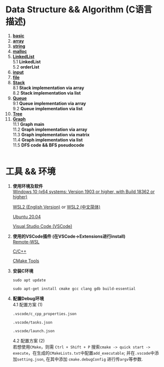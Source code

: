 # Data Structure &amp;&amp; Algorithm (C语言描述)</br>

1. **[basic](C_programming/1.%20basic.c)**
2. **[array](C_programming/2.%20array.c)**
3. **[string](C_programming/3.%20string.c)**
4. **[malloc](C_programming/4.%20malloc.c)**
5. **[LinkedList](C_programming/5.%20LinkedList)**</br>
   5.1 **LinkedList**</br>
   5.2 **orderList**</br>
6. **[input](C_programming/6.%20input.c)**
7. **[file](C_programming/7.%20file.c)**
8. **[Stack](C_programming/8.%20Stack)**</br>
   8.1 **Stack implementation via array**</br>
   8.2 **Stack implementation via list**</br>
9. **[Queue](C_programming/9.%20Queue)**</br>
   9.1 **Queue implementation via array**</br>
   9.2 **Queue implementation via list**</br>
10. **[Tree](C_programming/10.%20Tree)**</br>
11. **[Graph](C_programming/11.%20Graph)**</br>
    11.1 **Graph main**</br>
    11.2 **Graph implementation via array**</br>
    11.3 **Graph implementation via matrix**</br>
    11.4 **Graph implementation via list**</br>
    11.5 **DFS code && BFS pseudocode**</br>
    </br>

# 工具 && 环境

1. **使用环境及软件**</br>
   [Windows 10 (x64 systems: Version 1903 or higher, with Build 18362 or higher)](https://www.microsoft.com/en-hk/software-download/windows10)

   [WSL2 (English Version)](https://docs.microsoft.com/en-us/windows/wsl/install-win10) or [WSL2 (中文简体)](https://docs.microsoft.com/zh-cn/windows/wsl/install-win10)

   [Ubuntu 20.04](https://docs.microsoft.com/zh-cn/windows/wsl/install-win10#step-6---install-your-linux-distribution-of-choice)

   [Visual Studio Code (VSCode)](https://code.visualstudio.com/)
2. **使用的VSCode插件 (在VSCode->Extensions进行install)**</br>
   [Remote-WSL](https://code.visualstudio.com/docs/remote/wsl)

   [C/C++](https://marketplace.visualstudio.com/items?itemName=ms-vscode.cpptools)

   [CMake Tools](https://marketplace.visualstudio.com/items?itemName=ms-vscode.cmake-tools)

3. **安装C环境**

   ```
   sudo apt update
   ```

   ```
   sudo apt-get install cmake gcc clang gdb build-essential
   ```

4. **配置Debug环境**</br>
   4.1 配置方案 (1)</br>

   ```
   .vscode/c_cpp_properties.json
   ```

   ```
   .vscode/tasks.json
   ```

   ```
   .vscode/launch.json
   ```

   4.2 配置方案 (2)</br>
   若想使用``CMake``，则需 ``Ctrl + Shift + P`` 搜索``cmake -> quick start -> execute``，在生成的``CMakeLists.txt``中配置``add_executable``; 并在``.vscode``中添加``setting.json``, 在其中添加 ``cmake.debugConfig`` 进行传``argv``等参数.